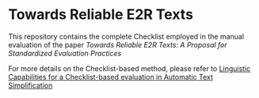 # Towards Reliable E2R Texts
This repository contains the complete Checklist employed in the manual evaluation of the paper *Towards Reliable E2R Texts: A Proposal for Standardized Evaluation Practices*


For more details on the Checklist-based method, please refer to [Linguistic Capabilities for a Checklist-based evaluation in Automatic Text Simplification](https://www.researchgate.net/profile/Oscar-M-Cumbicus-Pineda/publication/354684359_Linguistic_Capabilities_for_a_Checklist-based_evaluation_in_Automatic_Text_Simplification/links/614660603c6cb310697a3597/Linguistic-Capabilities-for-a-Checklist-based-evaluation-in-Automatic-Text-Simplification.pdf)

